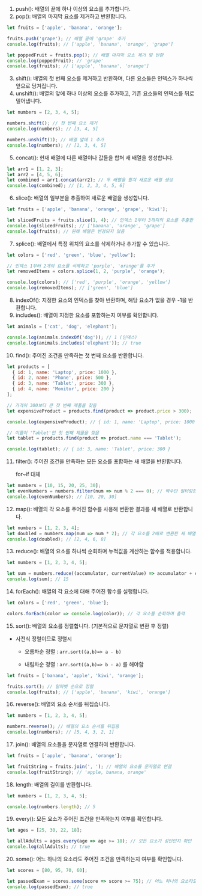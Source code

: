 1. push(): 배열의 끝에 하나 이상의 요소를 추가합니다.
2. pop(): 배열의 마지막 요소를 제거하고 반환합니다.
```js
let fruits = ['apple', 'banana', 'orange'];

fruits.push('grape'); // 배열 끝에 'grape' 추가
console.log(fruits); // ['apple', 'banana', 'orange', 'grape']

let poppedFruit = fruits.pop(); // 배열 마지막 요소 제거 및 반환
console.log(poppedFruit); // 'grape'
console.log(fruits); // ['apple', 'banana', 'orange']

```
3. shift(): 배열의 첫 번째 요소를 제거하고 반환하며, 다른 요소들은 인덱스가 하나씩 앞으로 당겨집니다.
4. unshift(): 배열의 앞에 하나 이상의 요소를 추가하고, 기존 요소들의 인덱스를 뒤로 밀어냅니다.
```js
let numbers = [2, 3, 4, 5];

numbers.shift(); // 첫 번째 요소 제거
console.log(numbers); // [3, 4, 5]

numbers.unshift(1); // 배열 앞에 1 추가
console.log(numbers); // [1, 3, 4, 5]

```
5. concat(): 현재 배열에 다른 배열이나 값들을 합쳐 새 배열을 생성합니다.
```js
let arr1 = [1, 2, 3];
let arr2 = [4, 5, 6];
let combined = arr1.concat(arr2); // 두 배열을 합쳐 새로운 배열 생성
console.log(combined); // [1, 2, 3, 4, 5, 6]

```
6. slice(): 배열의 일부분을 추출하여 새로운 배열을 생성합니다.
```js
let fruits = ['apple', 'banana', 'orange', 'grape', 'kiwi'];

let slicedFruits = fruits.slice(1, 4); // 인덱스 1부터 3까지의 요소를 추출한 새 배열 생성
console.log(slicedFruits); // ['banana', 'orange', 'grape']
console.log(fruits); // 원래 배열은 변경되지 않음

```
7. splice(): 배열에서 특정 위치의 요소를 삭제하거나 추가할 수 있습니다.
```js
let colors = ['red', 'green', 'blue', 'yellow'];

// 인덱스 1부터 2개의 요소를 삭제하고 'purple', 'orange'를 추가
let removedItems = colors.splice(1, 2, 'purple', 'orange');

console.log(colors); // ['red', 'purple', 'orange', 'yellow']
console.log(removedItems); // ['green', 'blue']

```
8. indexOf(): 지정한 요소의 인덱스를 찾아 반환하며, 해당 요소가 없을 경우 -1을 반환합니다.
9. includes(): 배열이 지정한 요소를 포함하는지 여부를 확인합니다.
```js
let animals = ['cat', 'dog', 'elephant'];

console.log(animals.indexOf('dog')); // 1 (인덱스)
console.log(animals.includes('elephant')); // true

```
10. find(): 주어진 조건을 만족하는 첫 번째 요소를 반환합니다.
```js
let products = [
  { id: 1, name: 'Laptop', price: 1000 },
  { id: 2, name: 'Phone', price: 500 },
  { id: 3, name: 'Tablet', price: 300 },
  { id: 4, name: 'Monitor', price: 200 }
];

// 가격이 300보다 큰 첫 번째 제품을 찾음
let expensiveProduct = products.find(product => product.price > 300);

console.log(expensiveProduct); // { id: 1, name: 'Laptop', price: 1000 }

// 이름이 'Tablet'인 첫 번째 제품을 찾음
let tablet = products.find(product => product.name === 'Tablet');

console.log(tablet); // { id: 3, name: 'Tablet', price: 300 }

```
11. filter(): 주어진 조건을 만족하는 모든 요소를 포함하는 새 배열을 반환합니다.

    for~if 대체
```js
let numbers = [10, 15, 20, 25, 30];
let evenNumbers = numbers.filter(num => num % 2 === 0); // 짝수만 필터링한 새 배열 생성
console.log(evenNumbers); // [10, 20, 30]

```
12. map(): 배열의 각 요소를 주어진 함수를 사용해 변환한 결과를 새 배열로 반환합니다.
```js
let numbers = [1, 2, 3, 4];
let doubled = numbers.map(num => num * 2); // 각 요소를 2배로 변환한 새 배열 생성
console.log(doubled); // [2, 4, 6, 8]

```
13. reduce(): 배열의 요소를 하나씩 순회하며 누적값을 계산하는 함수를 적용합니다.
```js
let numbers = [1, 2, 3, 4, 5];

let sum = numbers.reduce((accumulator, currentValue) => accumulator + currentValue, 0);
console.log(sum); // 15

```
14. forEach(): 배열의 각 요소에 대해 주어진 함수를 실행합니다.
```js
let colors = ['red', 'green', 'blue'];

colors.forEach(color => console.log(color)); // 각 요소를 순회하며 출력

```
15. sort(): 배열의 요소를 정렬합니다. (기본적으로 문자열로 변환 후 정렬)

- 사전식 정렬이므로 정렬시 

  - 오름차순 정렬 : `arr.sort((a,b)=> a - b)`

  - 내림차순 정렬 : `arr.sort((a,b)=> b - a)` 를 해야함
```js
let fruits = ['banana', 'apple', 'kiwi', 'orange'];

fruits.sort(); // 알파벳 순으로 정렬
console.log(fruits); // ['apple', 'banana', 'kiwi', 'orange']

```
16. reverse(): 배열의 요소 순서를 뒤집습니다.
```js
let numbers = [1, 2, 3, 4, 5];

numbers.reverse(); // 배열의 요소 순서를 뒤집음
console.log(numbers); // [5, 4, 3, 2, 1]

```
17. join(): 배열의 요소들을 문자열로 연결하여 반환합니다.
```js
let fruits = ['apple', 'banana', 'orange'];

let fruitString = fruits.join(', '); // 배열의 요소를 문자열로 연결
console.log(fruitString); // 'apple, banana, orange'

```
18. length: 배열의 길이를 반환합니다.
```js
let numbers = [1, 2, 3, 4, 5];

console.log(numbers.length); // 5

```
19. every(): 모든 요소가 주어진 조건을 만족하는지 여부를 확인합니다.
```js
let ages = [25, 30, 22, 18];

let allAdults = ages.every(age => age >= 18); // 모든 요소가 성인인지 확인
console.log(allAdults); // true

```
20. some(): 어느 하나의 요소라도 주어진 조건을 만족하는지 여부를 확인합니다.
```js
let scores = [80, 95, 70, 60];

let passedExam = scores.some(score => score >= 75); // 어느 하나의 요소라도 합격점을 넘었는지 확인
console.log(passedExam); // true

```
